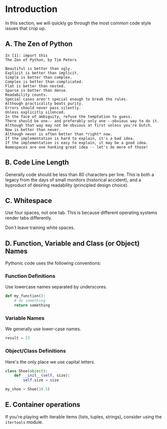 # Introduction

In this section, we will quickly go through the most common code style issues
that crop up.

## A. The Zen of Python

```
In [1]: import this
The Zen of Python, by Tim Peters

Beautiful is better than ugly.
Explicit is better than implicit.
Simple is better than complex.
Complex is better than complicated.
Flat is better than nested.
Sparse is better than dense.
Readability counts.
Special cases aren't special enough to break the rules.
Although practicality beats purity.
Errors should never pass silently.
Unless explicitly silenced.
In the face of ambiguity, refuse the temptation to guess.
There should be one-- and preferably only one --obvious way to do it.
Although that way may not be obvious at first unless you're Dutch.
Now is better than never.
Although never is often better than *right* now.
If the implementation is hard to explain, it's a bad idea.
If the implementation is easy to explain, it may be a good idea.
Namespaces are one honking great idea -- let's do more of those!
```

## B. Code Line Length

Generally code should be less than 80 characters per line. This is both a
legacy from the days of small monitors (historical accident), and a byproduct
of desiring readability (principled design choice).

## C. Whitespace

Use four spaces, not one tab. This is because different operating systems
render tabs differently.

Don't leave training white spaces.

## D. Function, Variable and Class (or Object) Names

Pythonic code uses the following conventions:

### Function Definitions

Use lowercase names separated by underscores.

```python
def my_function():
    # do something
    return something
```

### Variable Names

We generally use lower-case names.

```python
result = 23
```

### Object/Class Definitions

Here's the only place we use capital letters.

```python
class Shoe(object):
    def __init__(self, size):
        self.size = size

my_shoe = Shoe(10.5)
```

## E. Container operations

If you're playing with iterable items (lists, tuples, strings), consider using the `itertools` module.
